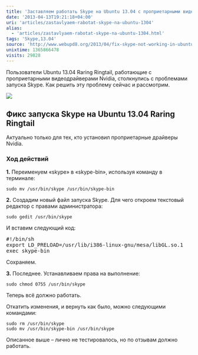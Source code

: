 ```yaml
---
title: 'Заставляем работать Skype на Ubuntu 13.04 с проприетарными видеодрайверами Nvidia'
date: '2013-04-13T19:21:18+04:00'
uri: 'articles/zastavlyaem-rabotat-skype-na-ubuntu-1304'
alias: 
  - 'articles/zastavlyaem-rabotat-skype-na-ubuntu-1304.html'
tags: 'Skype,13.04'
source: 'http://www.webupd8.org/2013/04/fix-skype-not-working-in-ubuntu-1304.html'
unixtime: 1365866478
visits: 29828
---
```

Пользователи Ubuntu 13.04 Raring Ringtail, работающие с проприетарными видеодрайверами Nvidia, столкнулись с проблемами запуска Skype. Как решить эту проблему сейчас и рассмотрим.

[![](img/2013/04/13/19-00/skype-8645908984-o.jpg)](img/2013/04/13/19-00/skype-8645908984-o.jpg)

## Фикс запуска Skype на Ubuntu 13.04 Raring Ringtail

Актуально только для тех, кто установил проприетарные драйверы Nvidia.

### Ход действий

**1.** Переименуем «skype» в «skype-bin», используя команду в терминале:

```
sudo mv /usr/bin/skype /usr/bin/skype-bin
```

**2.** Создадим новый файл запуска Skype. Для чего откроем текстовый редактор с правами администратора:

```
sudo gedit /usr/bin/skype
```

И вставим следующий код:

<samp>#!/bin/sh<br> export LD_PRELOAD=/usr/lib/i386-linux-gnu/mesa/libGL.so.1<br> exec skype-bin</samp>

Сохраняем.

**3.** Последнее. Устанавливаем права на выполнение:

```
sudo chmod 0755 /usr/bin/skype
```

Теперь всё должно работать.

Откатить изменения, и вернуть как было, можно следующими командами:

```
sudo rm /usr/bin/skype
sudo mv /usr/bin/skype-bin /usr/bin/skype
```

Описанное выше – лично не тестировалось, но по отзывам должно работать.

